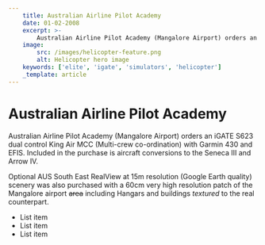 ```yaml
---
    title: Australian Airline Pilot Academy
    date: 01-02-2008
    excerpt: >-
        Australian Airline Pilot Academy (Mangalore Airport) orders an iGATE S623 dual control King Air MCC (Multi-crew co-ordination) with Garmin 430 and EFIS. Included in the purchase is aircraft conversions to the Seneca III and Arrow IV. Optional AUS South East RealView...
    image:
        src: /images/helicopter-feature.png
        alt: Helicopter hero image
    keywords: ['elite', 'igate', 'simulators', 'helicopter']
    _template: article
---
```


# Australian Airline Pilot Academy

Australian Airline Pilot Academy (Mangalore Airport) orders an iGATE S623 dual control King Air MCC (Multi-crew co-ordination) with Garmin 430 and EFIS. Included in the purchase is aircraft conversions to the Seneca III and Arrow IV. 

Optional AUS South East RealView at 15m resolution (Google Earth quality) scenery was also purchased with a 60cm very high resolution patch of the Mangalore airport ~~area~~ including Hangars and buildings *textured* to the real counterpart.

 - List item
 - List item
 - List item

